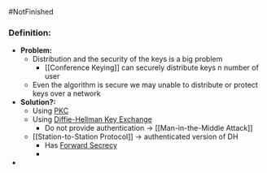 #NotFinished 
### Definition:
- **Problem:**
	- Distribution and the security of the keys is a big problem
		- [[Conference Keying]] can securely distribute keys n number of user
	- Even the algorithm is secure we may unable to distribute or protect keys over a network
- **Solution?:**
	- Using [PKC](PKC.md)
	- Using [Diffie-Hellman Key Exchange](Diffie-Hellman%20Key%20Exchange.md)
		- Do not provide authentication -> [[Man-in-the-Middle Attack]]
	- [[Station-to-Station Protocol]] -> authenticated version of DH
		- Has [Forward Secrecy](Forward%20Secrecy.md)
		- 
- 
